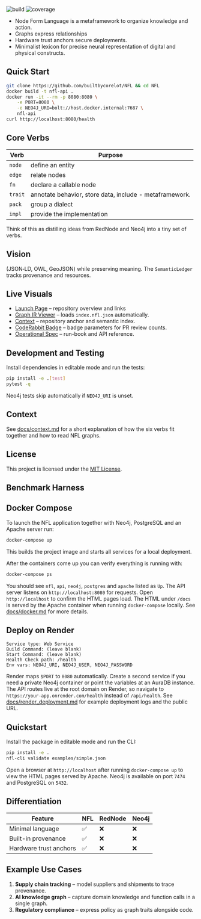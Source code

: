 ![build](https://github.com/builtbycorelot/NFL/actions/workflows/ci.yml/badge.svg)
![coverage](https://codecov.io/gh/builtbycorelot/NFL/branch/main/graph/badge.svg)

* Node Form Language is a metaframework to organize knowledge and action.
* Graphs express relationships
* Hardware trust anchors secure deployments.
* Minimalist lexicon for precise neural representation of digital and physical constructs.

## Quick Start

```bash
git clone https://github.com/builtbycorelot/NFL && cd NFL
docker build -t nfl-api .
docker run -it --rm -p 8080:8080 \
    -e PORT=8080 \
    -e NEO4J_URI=bolt://host.docker.internal:7687 \
    nfl-api
curl http://localhost:8080/health
```

## Core Verbs

| Verb | Purpose |
|------|---------|
| `node` | define an entity |
| `edge` | relate nodes |
| `fn`   | declare a callable node |
| `trait` | annotate behavior, store data, include - metaframework. 
| `pack` | group a dialect |
| `impl` | provide the implementation| 


Think of this as distilling ideas from RedNode and Neo4j into a tiny set of verbs.

## Vision

 (JSON‑LD, OWL, GeoJSON) while preserving meaning. The `SemanticLedger` tracks provenance and resources.
 
## Live Visuals

* [Launch Page](index.html) – repository overview and links
* [Graph IR Viewer](visualizer.html) – loads `index.nfl.json` automatically.
* [Context](docs/context.md) – repository anchor and semantic index.
* [CodeRabbit Badge](docs/coderabbit_badge.md) – badge parameters for PR review counts.
* [Operational Spec](docs/operations.md) – run-book and API reference.

## Development and Testing
Install dependencies in editable mode and run the tests:

```bash
pip install -e .[test]
pytest -q
```

Neo4j tests skip automatically if `NEO4J_URI` is unset.

## Context

See [docs/context.md](docs/context.md) for a short explanation of how the six verbs fit together and how to read NFL graphs.

## License

This project is licensed under the [MIT License](LICENSE).

## Benchmark Harness


## Docker Compose

To launch the NFL application together with Neo4j, PostgreSQL and an Apache server run:

```bash
docker-compose up
```

This builds the project image and starts all services for a local deployment.

After the containers come up you can verify everything is running with:

```bash
docker-compose ps
```

You should see `nfl`, `api`, `neo4j`, `postgres` and `apache` listed as `Up`.
The API server listens on `http://localhost:8080` for requests. Open
`http://localhost` to confirm the HTML pages load. The HTML under `/docs`
is served by the Apache container when running `docker-compose` locally.
See [docs/docker.md](docs/docker.md) for more details.

## Deploy on Render

```
Service type: Web Service
Build Command: (leave blank)
Start Command: (leave blank)
Health Check path: /health
Env vars: NEO4J_URI, NEO4J_USER, NEO4J_PASSWORD
```

Render maps `$PORT` to `8080` automatically. Create a second service if you
need a private Neo4j container or point the variables at an AuraDB instance.
The API routes live at the root domain on Render, so navigate to
`https://your-app.onrender.com/health` instead of `/api/health`.
See [docs/render_deployment.md](docs/render_deployment.md) for example
deployment logs and the public URL.

## Quickstart

Install the package in editable mode and run the CLI:

```bash
pip install -e .
nfl-cli validate examples/simple.json
```

Open a browser at `http://localhost` after running `docker-compose up` to view the HTML pages served by Apache. Neo4j is available on port `7474` and PostgreSQL on `5432`.

## Differentiation

| Feature | NFL | RedNode | Neo4j |
|---------|-----|---------|-------|
| Minimal language | ✅ | ❌ | ❌ |
| Built-in provenance | ✅ | ❌ | ❌ |
| Hardware trust anchors | ✅ | ❌ | ❌ |

## Example Use Cases

1. **Supply chain tracking** – model suppliers and shipments to trace provenance.
2. **AI knowledge graph** – capture domain knowledge and function calls in a single graph.
3. **Regulatory compliance** – express policy as graph traits alongside code.
